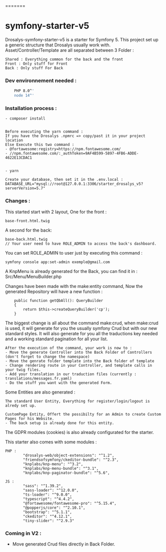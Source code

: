 =======

# symfony-starter-v5
Drosalys-symfony-starter-v5 is a starter for Symfony 5. This project set up a generic structure that Drosalys usually work with.
Asset/Controller/Template are all separated between 3 Folder : 
```
Shared : Everything common for the back and the front
Front : Only stuff for Front
Back : Only stuff For Back
```

### Dev environnement needed :

```bash
    PHP 8.0^'
    node 14^'
```

### Installation process :


```
- composer install


Before executing the yarn command :
If you have the Drosalys .npmrc => copy/past it in your project location
Else Execute this two command :
- @fortawesome:registry=https://npm.fontawesome.com/
- //npm.fontawesome.com/:_authToken=9AF4B599-5897-4FB6-ADDE-4622E13CDAC1


- yarn
```

```
Create your database, then set it in the .env.local :
DATABASE_URL="mysql://root@127.0.0.1:3306/starter_drosalys_v5?serverVersion=5.7"
```

### Changes :
This started start with 2 layout, One for the front : 
```
base-front.html.twig
```
A second for the back: 
```
base-back.html.twig
// Your user need to have ROLE_ADMIN to access the back's dashboard.
```

You can set ROLE_ADMIN to user just by executing this command :
```
symfony console app:set-admin exemple@gmail.com
```
A KnpMenu is already generated for the Back, you can find it in : Src/Menu/MenuBuilder.php

Changes have been made with the make:entity command, Now the generated Repository will have a new function : 
```
    public function getQbAll(): QueryBuilder
    {
        return $this->createQueryBuilder('cp');
    }
```
The biggest change is all about the command make:crud, when make:crud is used, it will generate for you the usually symfony Crud but with our new standard styles.
It will also generate for you all the traductions key needed and a working standard pagination for all your list.
```
After the execution of the command, your work is now to :
- Move the generate Controller into the Back Folder of Controllers (don't forget to change the namespace)
- Move the genrate folder template into the Back folder of template
- Change rendering route in your Controller, and template calls in your twig files.
- Add your translation in our traduction files (currently : translations/messages.fr.yaml)
- Do the stuff you want with the generated Form.
```

Some Entities are also generated :
```
The standard User Entity, Everything for register/login/logout is alredy set up.
```

```
CustomPage Entity, Offert the possibilty for an Admin to create Custom Pages for his Website.
- The back setup is already done for this entity.
```

The GDPR modules (cookies) is also already configurated for the starter.


This starter also comes with some modules : 
```
PHP :
        "drosalys-web/object-extensions": "^1.2",
        "friendsofsymfony/ckeditor-bundle": "^2.3",
        "knplabs/knp-menu": "^3.2",
        "knplabs/knp-menu-bundle": "^3.1",
        "knplabs/knp-paginator-bundle": "^5.6",
        
JS : 
        "sass": "^1.39.2",
        "sass-loader": "^12.0.0",
        "ts-loader": "^9.0.0",
        "typescript": "^4.4.2",
        "@fortawesome/fontawesome-pro": "^5.15.4",
        "@popperjs/core": "^2.10.1",
        "bootstrap": "^5.1.1",
        "ckeditor": "^4.12.1",
        "tiny-slider": "^2.9.3"
```

### Coming in V2 :
- Move generated Crud files directly in Back Folder.

